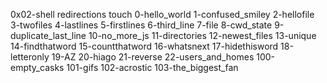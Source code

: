 0x02-shell redirections
touch 0-hello_world 1-confused_smiley 2-hellofile 3-twofiles 4-lastlines 5-firstlines 6-third_line 7-file 8-cwd_state 9-duplicate_last_line 10-no_more_js 11-directories 12-newest_files 13-unique 14-findthatword 15-countthatword 16-whatsnext 17-hidethisword 18-letteronly 19-AZ 20-hiago 21-reverse 22-users_and_homes 100-empty_casks 101-gifs 102-acrostic 103-the_biggest_fan
